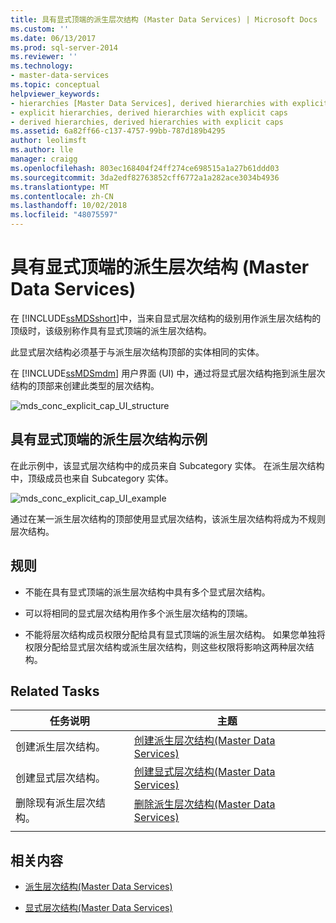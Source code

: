 ```yaml
---
title: 具有显式顶端的派生层次结构 (Master Data Services) | Microsoft Docs
ms.custom: ''
ms.date: 06/13/2017
ms.prod: sql-server-2014
ms.reviewer: ''
ms.technology:
- master-data-services
ms.topic: conceptual
helpviewer_keywords:
- hierarchies [Master Data Services], derived hierarchies with explicit caps
- explicit hierarchies, derived hierarchies with explicit caps
- derived hierarchies, derived hierarchies with explicit caps
ms.assetid: 6a82ff66-c137-4757-99bb-787d189b4295
author: leolimsft
ms.author: lle
manager: craigg
ms.openlocfilehash: 803ec168404f24ff274ce698515a1a27b61ddd03
ms.sourcegitcommit: 3da2edf82763852cff6772a1a282ace3034b4936
ms.translationtype: MT
ms.contentlocale: zh-CN
ms.lasthandoff: 10/02/2018
ms.locfileid: "48075597"
---
```

# <a name="derived-hierarchies-with-explicit-caps-master-data-services"></a>具有显式顶端的派生层次结构 (Master Data Services)
  在 [!INCLUDE[ssMDSshort](../includes/ssmdsshort-md.md)]中，当来自显式层次结构的级别用作派生层次结构的顶级时，该级别称作具有显式顶端的派生层次结构。  
  
 此显式层次结构必须基于与派生层次结构顶部的实体相同的实体。  
  
 在 [!INCLUDE[ssMDSmdm](../includes/ssmdsmdm-md.md)] 用户界面 (UI) 中，通过将显式层次结构拖到派生层次结构的顶部来创建此类型的层次结构。  
  
 ![mds_conc_explicit_cap_UI_structure](../../2014/master-data-services/media/mds-conc-explicit-cap-ui-structure.gif "mds_conc_explicit_cap_UI_structure")  
  
## <a name="derived-hierarchy-with-explicit-cap-example"></a>具有显式顶端的派生层次结构示例  
 在此示例中，该显式层次结构中的成员来自 Subcategory 实体。 在派生层次结构中，顶级成员也来自 Subcategory 实体。  
  
 ![mds_conc_explicit_cap_UI_example](../../2014/master-data-services/media/mds-conc-explicit-cap-ui-example.gif "mds_conc_explicit_cap_UI_example")  
  
 通过在某一派生层次结构的顶部使用显式层次结构，该派生层次结构将成为不规则层次结构。  
  
## <a name="rules"></a>规则  
  
-   不能在具有显式顶端的派生层次结构中具有多个显式层次结构。  
  
-   可以将相同的显式层次结构用作多个派生层次结构的顶端。  
  
-   不能将层次结构成员权限分配给具有显式顶端的派生层次结构。 如果您单独将权限分配给显式层次结构或派生层次结构，则这些权限将影响这两种层次结构。  
  
## <a name="related-tasks"></a>Related Tasks  
  
|任务说明|主题|  
|----------------------|-----------|  
|创建派生层次结构。|[创建派生层次结构&#40;Master Data Services&#41;](create-a-derived-hierarchy-master-data-services.md)|  
|创建显式层次结构。|[创建显式层次结构&#40;Master Data Services&#41;](../../2014/master-data-services/create-an-explicit-hierarchy-master-data-services.md)|  
|删除现有派生层次结构。|[删除派生层次结构&#40;Master Data Services&#41;](../../2014/master-data-services/delete-a-derived-hierarchy-master-data-services.md)|  
|||  
  
## <a name="related-content"></a>相关内容  
  
-   [派生层次结构&#40;Master Data Services&#41;](../../2014/master-data-services/derived-hierarchies-master-data-services.md)  
  
-   [显式层次结构&#40;Master Data Services&#41;](../../2014/master-data-services/explicit-hierarchies-master-data-services.md)  
  
  
